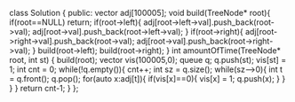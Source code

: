 

class Solution {
public:
    vector<int> adj[100005];
    void build(TreeNode* root){
        if(root==NULL) return;
        if(root->left){
            adj[root->left->val].push_back(root->val);
            adj[root->val].push_back(root->left->val);
        }
        if(root->right){
            adj[root->right->val].push_back(root->val);
            adj[root->val].push_back(root->right->val);
        }
        build(root->left);
        build(root->right);
    }
    int amountOfTime(TreeNode* root, int st) {
        build(root);
        vector<int> vis(100005,0);
        queue<int> q;
        q.push(st);
        vis[st] = 1;
        int cnt = 0;
        while(!q.empty()){
            cnt++;
            int sz = q.size();
            while(sz-->0){
                 int t = q.front();
                 q.pop();
                 for(auto x:adj[t]){
                    if(vis[x]==0){
                        vis[x] = 1;
                        q.push(x);
                    }
                 }
            }
        }
        return cnt-1;
    }
};
